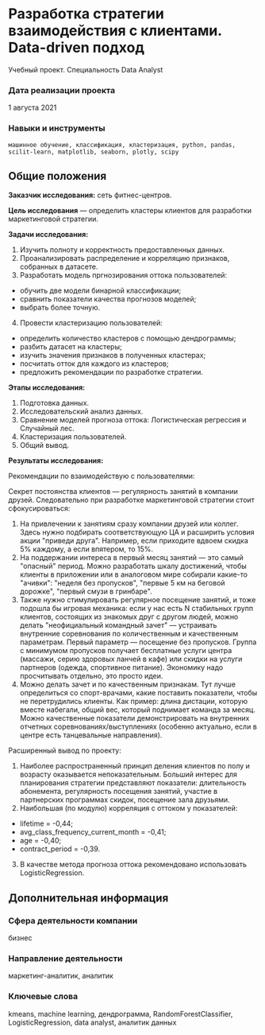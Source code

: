 # Разработка стратегии взаимодействия с клиентами. Data-driven подход
Учебный проект. Специальность Data Analyst

### Дата реализации проекта

1 августа 2021

### Навыки и инструменты

    машинное обучение, классификация, кластеризация, python, pandas, scilit-learn, matplotlib, seaborn, plotly, scipy

## Общие положения

**Заказчик исследования:** сеть фитнес-центров.

**Цель исследования** — определить кластеры клиентов для разработки маркетинговой стратегии.

**Задачи исследования:**

1. Изучить полноту и корректность предоставленных данных.
2. Проанализировать распределение и корреляцию признаков, собранных в датасете.
3. Разработать модель пргнозирования оттока пользователей:
- обучить две модели бинарной классификации;
- сравнить показатели качества прогнозов моделей;
- выбрать более точную.
4. Провести кластеризацию пользователей:
- определить количество кластеров с помощью дендрограммы;
- разбить датасет на кластеры;
- изучить значения признаков в полученных кластерах;
- посчитать отток для каждого из кластеров;
- предложить рекомендации по разработке стратегии.

**Этапы исследования:**

1. Подготовка данных.
2. Исследовательский анализ данных.
3. Сравнение моделей прогноза оттока: Логистическая регрессия и Случайный лес.
4. Кластеризация пользователей.
5. Общий вывод.

**Результаты исследования:**

Рекомендации по взаимодействую с пользователями:

Секрет постоянства клиентов — регулярность занятий в компании друзей. Следовательно при разработке маркетинговой стратегии стоит сфокусироваться:
1. На привлечении к занятиям сразу компании друзей или коллег. Здесь нужно подбирать соответствующую ЦА и расширить условия акции "приведи друга". Например, если приходите вдвоем скидка 5% каждому, а если впятером, то 15%.
2. На поддержании интереса в первый месяц занятий — это самый "опасный" период. Можно разработать шкалу достижений, чтобы клиенты в приложении или в аналоговом мире собирали какие-то "ачивки": "неделя без пропусков", "первые 5 км на беговой дорожке", "первый смузи в гринбаре".
3. Также нужно стимулировать регулярное посещение занятий, и тоже подошла бы игровая механика: если у нас есть N стабильных групп клиентов, состоящих из знакомых друг с другом людей, можно делать "неофициальный командный зачет" — устраивать внутренние соревнования по количественным и качественным параметрам. Первый параметр — посещение без пропусков. Группа с минимумом пропусков получает бесплатные услуги центра (массажи, серию здоровых ланчей в кафе) или скидки на услуги партнеров (одежда, спортивное питание). Экономику надо просчитывать отдельно, это просто идеи.
4. Можно делать зачет и по качественным признакам. Тут лучше определиться со спорт-врачами, какие поставить показатели, чтобы не перетрудились клиенты. Как пример: длина дистации, которую вместе набегали, общий вес, который поднимает команда за месяц. Можно качественные показатели демонстрировать на внутренних отчетных соревнованиях/выступлениях (особенно актуально, если в центре есть танцевальные направления).

Расширенный вывод по проекту:
1. Наиболее распространенный принцип деления клиентов по полу и возрасту оказывается непоказательным. Больший интерес для планирования стратегии представляют показатели: длительность абонемента, регулярность посещения занятий, участие в партнерских программах скидок, посещение зала друзьями.
2. Наибольшая (по модулю) корреляция с оттоком у показателей:
- lifetime = -0,44;
- avg_class_frequency_current_month = -0,41;
- age = -0,40;
- contract_period = -0,39.
3. В качестве метода прогноза оттока рекомендовано использовать LogisticRegression.

## Дополнительная информация

### Сфера деятельности компании

бизнес

### Направление деятельности

маркетинг-аналитик, аналитик

### Ключевые слова

kmeans, machine learning, дендрограмма, RandomForestClassifier, LogisticRegression, data analyst, аналитик данных
